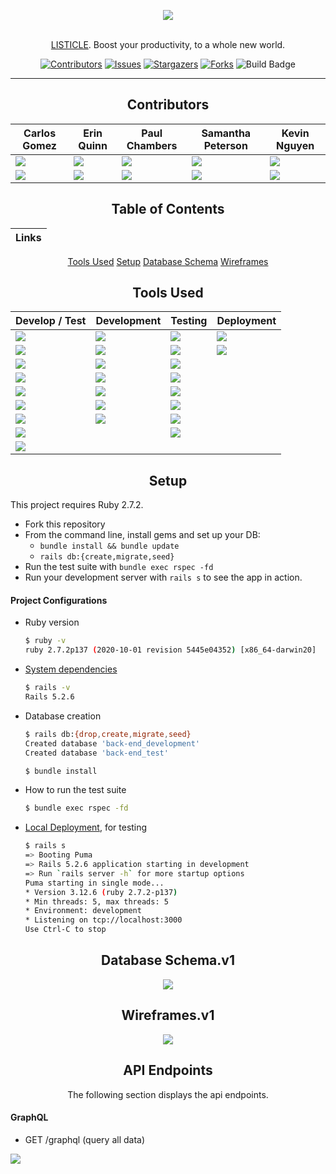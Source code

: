 <div align="center">

<img src="https://user-images.githubusercontent.com/73204318/144802612-5f369fee-77d4-440c-9156-d637aa9a29e9.png"><br>
<br>

  [LISTICLE](https://github.com/Listicle).  Boost your productivity, to a whole new world.

  [![Contributors][contributors-shield]][contributors-url]
  [![Issues][issues-shield]][issues-url]
  [![Stargazers][stars-shield]][stars-url]
  [![Forks][forks-shield]][forks-url]
  ![Build Badge][build-badge]

---

## Contributors

|Carlos Gomez|Erin Quinn|Paul Chambers|Samantha Peterson|Kevin Nguyen
|--- |--- |--- |--- |--- |
|[<img src="https://img.shields.io/badge/GitHub-181717.svg?&style=flaste&logo=github&logoColor=white" />](https://github.com/karmacarlos)|[<img src="https://img.shields.io/badge/GitHub-181717.svg?&style=flaste&logo=github&logoColor=white" />](https://github.com/equinn125)|[<img src="https://img.shields.io/badge/GitHub-181717.svg?&style=flaste&logo=github&logoColor=white" />](https://github.com/PaulTimothyChambers)|[<img src="https://img.shields.io/badge/GitHub-181717.svg?&style=flaste&logo=github&logoColor=white" />](https://github.com/sami-p)|[<img src="https://img.shields.io/badge/GitHub-181717.svg?&style=flaste&logo=github&logoColor=white" />](https://github.com/denverdevelopments)
|[<img src= "https://img.shields.io/badge/in-LinkedIn-blue" />](https://www.linkedin.com/in/carlos-agomez/)|[<img src= "https://img.shields.io/badge/in-LinkedIn-blue" />](https://www.linkedin.com/in/erin-quinn-a53a8b172/)|[<img src= "https://img.shields.io/badge/in-LinkedIn-blue" />](https://www.linkedin.com/in/paultimothychambers/)|[<img src= "https://img.shields.io/badge/in-LinkedIn-blue" />](https://www.linkedin.com/in/samantha-peterson-15b18220b/)|[<img src= "https://img.shields.io/badge/in-LinkedIn-blue" />](https://www.linkedin.com/in/kevin-nguyen-59510520a/)


## Table of Contents
|Links
|--- |
[Tools Used](#tools-used)
[Setup](#setup)
[Database Schema](#database-schema)
[Wireframes](#wireframes)


## Tools Used

|Develop / Test|Development|Testing|Deployment
|--- |--- |--- |--- |
|[<img src="https://img.shields.io/badge/Ruby-CC0000.svg?&style=flaste&logo=ruby&logoColor=white" />](https://www.ruby-lang.org/en/downloads/)|[<img src="https://img.shields.io/badge/Git-F05032.svg?&style=flaste&logo=git&logoColor=white" />](https://git-scm.com/book/en/v2/Getting-Started-First-Time-Git-Setup)|[ <img src="https://img.shields.io/badge/rspec-b81818.svg?&style=flaste&logo=rubygems&logoColor=white" />](https://github.com/rspec/rspec-rails)|[<img src="https://img.shields.io/badge/Heroku-430098.svg?&style=flaste&logo=heroku&logoColor=white" />](http://virtual-watch-party.herokuapp.com)|
|[ <img src="https://img.shields.io/badge/Ruby%20On%20Rails-b81818.svg?&style=flat&logo=rubyonrails&logoColor=white" />](https://rubygems.org/gems/rails/versions/5.2.6)|[<img src="https://img.shields.io/badge/GitHub-181717.svg?&style=flaste&logo=github&logoColor=white" />](https://desktop.github.com/)|[<img src="https://img.shields.io/badge/capybara-b81818.svg?&style=flaste&logo=rubygems&logoColor=white" />](https://github.com/teamcapybara/capybara)|[<img src= "https://img.shields.io/badge/TravisCI-yellow"/>](https://travis-ci.com/)|
|[<img src="https://img.shields.io/badge/pry-b81818.svg?&style=flaste&logo=rubygems&logoColor=white" />](https://rubygems.org/gems/pry/versions/0.10.3)|[<img src="https://img.shields.io/badge/b-bootstrap-yellow"/>](https://rubygems.org/gems/bootstrap/versions/4.0.0)|[<img src="https://img.shields.io/badge/webmock-b81818.svg?&style=flaste&logo=rubygems&logoColor=white" />](https://github.com/bblimke/webmock)
|[<img src="https://img.shields.io/badge/sql-postgreSQL-green"/>](https://www.postgresql.org/)|[<img src="https://img.shields.io/badge/-HTML5-brightgreen"/>](https://developer.mozilla.org/en-US/docs/Web/HTML)|[<img src="https://img.shields.io/badge/-VCR-lightgrey"/>](https://github.com/vcr/vcr)
|[<img src="https://img.shields.io/badge/-Postico-yellowgreen"/>](https://eggerapps.at/postico/)|[<img src="https://img.shields.io/badge/-CSS3-brightgreen"/>](https://developer.mozilla.org/en-US/docs/Web/CSS)|[<img src="https://img.shields.io/badge/launchy-b81818.svg?&style=flaste&logo=rubygems&logoColor=white" />](https://rubygems.org/gems/launchy/versions/2.4.3)
|[<img src="https://img.shields.io/badge/OmniAuth-Google%20Oauth2-brightgreen"/>](https://github.com/zquestz/omniauth-google-oauth2)|[<img src="https://img.shields.io/badge/rubocop-b81818.svg?&style=flaste&logo=rubygems&logoColor=white" />](https://rubygems.org/gems/rubocop/versions/0.39.0)|[<img src="https://img.shields.io/badge/-FactoryBot-green"/>](https://github.com/thoughtbot/factory_bot)
|[<img src="https://img.shields.io/badge/-Figaro-yellow"/>](https://github.com/laserlemon/figaro)|[<img src="https://img.shields.io/badge/Atom-66595C.svg?&style=flaste&logo=atom&logoColor=white" />](https://atom.io/)|[<img src="https://img.shields.io/badge/-Faker-blue"/>](https://github.com/faker-ruby/faker)
|[<img src="https://img.shields.io/badge/faraday-b81818.svg?&style=flaste&logo=rubygems&logoColor=white" />](https://github.com/lostisland/faraday)||[<img src="https://img.shields.io/badge/simplecov-b81818.svg?&style=flaste&logo=rubygems&logoColor=white" />](https://rubygems.org/gems/simplecov/versions/0.12.0)|
|[<img src="https://img.shields.io/badge/Postman-FF6E4F.svg?&style=flat&logo=postman&logoColor=white" />](https://www.postman.com/product/rest-client/)|

</div>

<div align="center">

## Setup

</div>


  This project requires Ruby 2.7.2.

  * Fork this repository
  * From the command line, install gems and set up your DB:
      * `bundle install && bundle update`
      * `rails db:{create,migrate,seed}`
  * Run the test suite with `bundle exec rspec -fd`
  * Run your development server with `rails s` to see the app in action.

#### Project Configurations

  * Ruby version
      ```bash
      $ ruby -v
      ruby 2.7.2p137 (2020-10-01 revision 5445e04352) [x86_64-darwin20]
      ```

  * [System dependencies](https://github.com/prekinder/frontend/blob/main/Gemfile)
      ```bash
      $ rails -v
      Rails 5.2.6
      ```

  * Database creation
      ```bash
      $ rails db:{drop,create,migrate,seed}
      Created database 'back-end_development'
      Created database 'back-end_test'
      ```

      ```bash
      $ bundle install
      ```

  * How to run the test suite
      ```bash
      $ bundle exec rspec -fd
      ```

  * [Local Deployment](http://localhost:3000), for testing
      ```bash
      $ rails s
      => Booting Puma
      => Rails 5.2.6 application starting in development
      => Run `rails server -h` for more startup options
      Puma starting in single mode...
      * Version 3.12.6 (ruby 2.7.2-p137)
      * Min threads: 5, max threads: 5
      * Environment: development
      * Listening on tcp://localhost:3000
      Use Ctrl-C to stop
      ```


<div align="center">

## Database Schema.v1

<img src="https://user-images.githubusercontent.com/73204318/144801901-07eb9107-23e3-41ef-a846-746aa3db37c1.png">

## Wireframes.v1

<img src="https://user-images.githubusercontent.com/73204318/144403041-da930e67-e43b-4357-99e3-0d2d9f2690e1.png">


## API Endpoints
The following section displays the api endpoints.

</div>

#### GraphQL
- GET /graphql   (query all data)

<img src="https://user-images.githubusercontent.com/73204318/144802260-d1320533-26a8-408d-a4cc-1f5f65970d96.png">


<!-- MARKDOWN LINKS & IMAGES -->

[contributors-shield]: https://img.shields.io/github/contributors/pre-kinder/front-end.svg?style=flat-square
[contributors-url]: https://github.com/pre-kinder/front-end/graphs/contributors
[forks-shield]: https://img.shields.io/github/forks/pre-kinder/front-end.svg?style=flat-square
[forks-url]: https://github.com/pre-kinder/front-end/network/members
[stars-shield]: https://img.shields.io/github/stars/pre-kinder/front-end.svg?style=flat-square
[stars-url]: https://github.com/pre-kinder/front-end/stargazers
[issues-shield]: https://img.shields.io/github/issues/pre-kinder/front-end.svg?style=flat-square
[issues-url]: https://github.com/pre-kinder/front-end/issues
[build-badge]: https://img.shields.io/circleci/build/github/pre-kinder/front-end?style=flat-square
